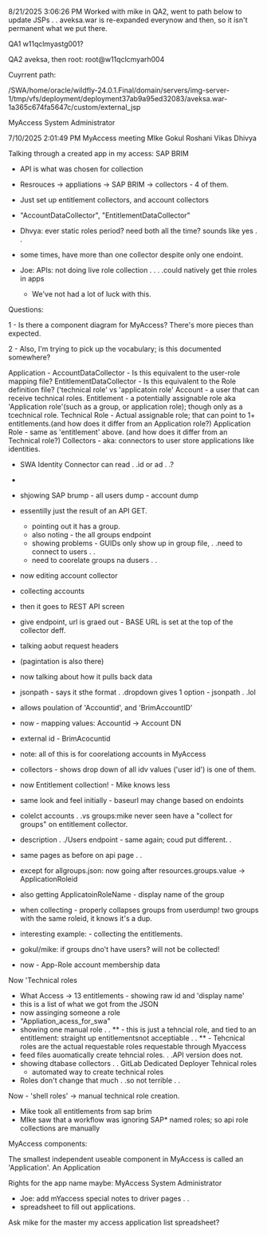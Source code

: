 8/21/2025 3:06:26 PM
Worked with mike in QA2, went to path below to update JSPs . . aveksa.war is re-expanded everynow and then, so it isn't permanent what we put there.


QA1
w11qclmyastg001?

QA2
aveksa, then root:
root@w11qclcmyarh004




Cuyrrent path:


/SWA/home/oracle/wildfly-24.0.1.Final/domain/servers/img-server-1/tmp/vfs/deployment/deployment37ab9a95ed32083/aveksa.war-1a365c674fa5647c/custom/external_jsp







MyAccess System Administrator


7/10/2025 2:01:49 PM
MyAccess meeting
MIke
Gokul
Roshani
Vikas
Dhivya

Talking through a created app in my access: SAP BRIM
 - API is what was chosen for collection


 - Resrouces -> appliations -> SAP BRIM -> collectors - 4 of them.
 - Just set up entitlement collectors, and account collectors
 -  "AccountDataCollector", "EntitlementDataCollector"

 - Dhvya: ever static roles period? need both all the time? sounds like yes . .
 - some times, have more than one collector despite only one endoint.
 - Joe: APIs: not doing live role collection . .  . .could natively get thie rroles in apps
   - We've not had a lot of luck with this.

Questions:

1 - Is there a component diagram for MyAccess? There's more pieces than expected.

2 - Also, I'm trying to pick up the vocabulary; is this documented somewhere?

Application -
AccountDataCollector - Is this equivalent to the user-role mapping file?
EntitlementDataCollector - Is this equivalent to the Role definition file? ('technical role' vs 'applicatoin role'
Account - a user that can receive technical roles.
Entitlement - a potentially assignable role aka 'Application role'(such as a group, or application role); though only as a tcechnical role.
Technical Role - Actual assignable role; that can point to 1+ entitlements.(and how does it differ from an Application role?)
Application Role - same as 'entitlement' above. (and how does it differ from an Technical role?)
Collectors - aka: connectors to user store applications like identities.
   - SWA Identity Connector can read . .id or ad . .?
-


 - shjowing SAP brump - all users dump - account dump
 - essentilly just the result of an API GET.
   - pointing out it has a group.
   - also noting - the all groups endpoint
   - showing problems - GUIDs only show up in group file,  . .need to connect to users . .
   - need to coorelate groups na dusers . .
 - now editing account collector
 - collecting accounts
 - then it goes to REST API screen
 - give endpoint, url is graed out - BASE URL is set at the top of the collector deff.
 - talking aobut request headers
 - (pagintation is also there)
 - now talking about how it pulls back data
 - jsonpath - says it sthe format . .dropdown gives 1 option - jsonpath . .lol
 - allows poulation of 'Accountid', and 'BrimAccountID'
 - now - mapping values: Accountid -> Account DN
 - external id - BrimAcocuntid
 - note: all of this is for coorelationg accounts in MyAccess
 - collectors - shows drop down of all idv values ('user id') is one of them.

 - now Entitlement collection! - Mike knows less
 - same look and feel initially - baseurl may change based on endoints
 - colelct accounts . .vs groups:mike never seen have a "collect for groups" on entitlement collector.
 - description . ./Users endpoint - same again; coud put different.  .
 - same pages as before on api page . .
 - except for allgroups.json: now going after resources.groups.value -> ApplicationRoleid
 - also getting ApplicatoinRoleName - display name of the group
 - when collecting - properly collapses groups from userdump! two groups with the same roleid, it knows it's a dup.
 - interesting example: - collecting the entitlements.
 - gokul/mike: if groups dno't have users? will not be collected!
 - now - App-Role account membership data

 Now 'Technical roles
 - What Access -> 13 entitlements - showing raw id and 'display name'
 - this is a list of what we got from the JSON
 - now assinging someone a role
 - "Appliation_acess_for_swa"
 - showing one manual role . .
 ** - this is just a tehncial role, and tied to an entitlement: straight up entitlementsnot acceptiable . .
 ** - Tehcnical roles are the actual requestable roles requestable through Myaccess
 - feed files auomatically create tehncial roles. . .API version does not.
 - showing dtabase collectors . . GitLab Dedicated Deployer Tehnical roles
   - automated way to create technical roles
 - Roles don't change that much . .so not terrible . .

 Now - 'shell roles' -> manual technical role creation.
 - Mike took all entitlements from sap brim
 - MIke saw that a workflow was ignoring SAP* named roles; so api role collections are manually

MyAccess components:

The smallest independent useable component in MyAccess is called an 'Application'. An Application

Rights for the app name maybe: MyAccess System Administrator

 - Joe: add mYaccess special notes to driver pages . .
 - spreadsheet to fill out applications.

Ask mike for the master my access application list spreadsheet?


